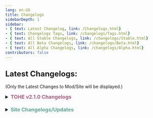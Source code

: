 ```yaml
---
lang: en-US
title: Changelogs
sidebarDepth: 1
sidebar:
- { text: Latest Changelog, link: /Changelogs.html}
- { text: Changelogs Tags, link: /changelogs/Tags.html}
- { text: All Stable Changelogs, link: /changelogs/Stable.html}
- { text: All Beta Changelogs, link: /changelogs/Beta.html}
- { text: All Alpha Changelogs, link: /changelogs/Alpha.html}
contributors: false
---
```


## <font size=5em><b>Latest Changelogs:</b></font><br>
(Only the Latest Changes to Mod/Site will be displayed.)

<font size=3em>
<details>
<summary><b><font color=#a65a80>TOHE v2.1.0 Changelogs</font></b></summary>

<details>
<summary><b><font color=#a3693b>Known Bugs</font></b></summary>

= <font color=#de6707><b>KNOWN BUG</b></font>: Servers may be unstable as the protocol requires fixing on Innersloth's side<br>
= <font color=#de6707><b>KNOWN BUG</b></font>: Doppelganger, Swift, Imitator, & Altruist are working, but are unstable<br>
</details>
<details>
<summary><b><font color=#cf4e8f>v2.1.1 Stable</font></b></summary>

= <font color=#1376f0><b>BUG FIX</b></font>: Fixed Baker not showing roles to non-host modded players<br>
= <font color=#1376f0><b>BUG FIX</b></font>: Fixed mass kicking from lobbies against non-host modded players<br>
</details>
<details>
<summary><b><font color=#cf4e8f>v2.1.0 Stable</font></b></summary>

* <font size=3em><font color=green><b>NEW ROLES/ADDONS</b></font></font><br>
\+ <font color=green><b>NEW</b></font>: Possessor (Imposter Ghost Role, idea & coded: D1GQ)  <br>
\+ <font color=green><b>NEW</b></font>: Sloth (Addon Harmful, Idea & Coded: Pyro) (mostly code borrowed from Flash)<br>
\+ <font color=green><b>NEW</b></font>: Yin Yanger (Impostor Killing, idea & coded: Drakos)<br>
\+ <font color=green><b>NEW</b></font>: Troller (Neutral Chaos, idea: dx7405, coded: TommyXL)<br>
\+ <font color=green><b>NEW</b></font>: Altruist (Crewmate Support, ported: TOHR, coded: TommyXL)<br>
\+ <font color=green><b>NEW</b></font>: Ventguard (Crewmate Support, ported: EHR, coded by: TommyXL)<br>
\+ <font color=green><b>NEW</b></font>: Evader (Addon Helpful, idea: Lime, coded: TommyXL)<br>
\+ <font color=green><b>NEW</b></font>: Rebirth (Addon Helpful, idea & coded: Drakos)<br>
\+ <font color=green><b>NEW</b></font>: Eavesdropper (Addon Helpful, idea by: Crosspost Del Slay, coded: TommyXL)<br>
\+ <font color=green><b>NEW</b></font>: Spurt (Addon Helpful, idea by: .thediamondstar)<br>
\+ <font color=green><b>NEW</b></font>: Prohibited (Addon Harmful, by: TommyXL)<br>
\+ <font color=green><b>NEW</b></font>: New Neutral Team (Faction): Neutral Apocalypse (Can be sets min/max Neutral Apocalypse) (Coded by: Marg)<br>
\+ <font color=green><b>NEW</b></font>: New role: Baker (Coded by: Marg)<br>
\+ <font color=green><b>NEW</b></font>: Berserker and PlagueBearer now moved to Neutral Apocalypse (Reworked by: Marg)<br>
\+ <font color=green><b>NEW</b></font>: Soul Collector reworked (Reworked by: Marg)<br>

* <font size=3em><font color=green><b>NEW SETTINGS/FEATURES</b></font></font><br>
\+ <font color=green><b>NEW</b></font>: Added disabling use vent for vanilla (ported from MoreGamemodes, by TommyXL & NikoCat) (When a player does not have access to vents, they will never be able to use it)<br>
\+ <font color=green><b>NEW</b></font>: More fixes for AntiBlackOut (By TommyXL & Drakos) (Note: This will not completely fix black screen issues, but the more players there are in the game, the less chance of black screen occurrences. To do this, we use revives and base role changes during exile, so that dead players will be alive for a couple of seconds, but will become dead again)<br>
\+ <font color=green><b>NEW</b></font>: Added support role basic changer mid-game (By TommyXL & Drakos) (CopyCat now support role basis changes. Executioner and Lawyer also change role basic after target dead)<br>
\+ <font color=green><b>NEW</b></font>: TextBoxPatch (Ported: EHR, coded: TommyXL) (Allows you to write any characters into the chat)<br>
\+ <font color=green><b>NEW</b></font>: Improved Region Menu (coded: D1GQ)<br>
\+ <font color=green><b>NEW</b></font>: Added custom label ID for modded (Ported: EHR, coded: TommyXL)<br>
\+ <font color=green><b>NEW</b></font>: Jester: "Can't Move In Vents" (Setting, coded: TommyXL)<br>
\+ <font color=green><b>NEW</b></font>: Random spawn: Active On Round One (Setting, coded: TommyXL)<br>
\+ <font color=green><b>NEW</b></font>: Added warning message about enabled setting "No Game End" (Warning only host when he presses the start button)<br>
\+ <font color=green><b>NEW</b></font>: Disable Shapeshift menu for some Reject Shapeshift roles (By: Drakos) (For Pitfall, Bomber, Undertaker, Maybe will used for some more roles)<br>
\+ <font color=green><b>NEW</b></font>: Return Ability Votes (By: Drakos) (For Cleanser, Eraser, Fortune teller, Keeper, Oracle, Godfather. First Vote will cancel (Vote Skip) or use the ability, second is normal vote)<br>
\+ <font color=green><b>NEW</b></font>: Added "/vote" command (By: Drakos) (Can be disabled in setting)<br>
\+ <font color=green><b>NEW</b></font>: Death reason display improved (ported from EHR).<br>
\+ <font color=green><b>NEW</b></font>: Added role info in setting menu (By: Drakos)<br>
\+ <font color=green><b>NEW</b></font>: Added search bar in settings (By: Drakos)<br>
\+ <font color=green><b>NEW</b></font>: Addon Base (Port From EHR) (By: Drakos) (The settings are now sorted alphabetically)<br>
\+ <font color=green><b>NEW</b></font>: Changed warning message about the API (By: Drakos)<br>
\+ <font color=green><b>NEW</b></font>: Jester: Reveal Upon Eject (Setting, by: TheDiamondStar)<br>
\+ <font color=green><b>NEW</b></font>: Executioner: Reveal Target Upon Ejection (Setting, by: TheDiamondStar)<br>
\+ <font color=green><b>NEW</b></font>: Judge: Max trials per game (Setting, by: hinhinarrrrrr)<br>
\+ <font color=green><b>NEW</b></font>: Improved menu for role description in settings<br>
\+ <font color=green><b>NEW</b></font>: Setting: Apocalypse can see each other's Add-ons<br>
\+ <font color=green><b>NEW</b></font>: Settings: "Halloween Decorations" and "Birthday Decoration" (only for modded)<br>
\+ <font color=green><b>NEW</b></font>: Modded players now will see changes in TOHE settings<br>
\+ <font color=green><b>NEW</b></font>: Added custom image "Timer" for Mercenary, Bounty Hunter and Penguin: Thanks @that_one_missing_pixel (Pixel)<br>

* <font size=3em><font color=#1376f0><b>BUG FIXES/CHANGES</b></font></font><br>
= <font color=#1376f0><b>BUG FIX</b></font>: Phantom Desync: Phantom now plays the invisibility animation instead of teleporting to a random vent for desync roles.<br>
= <font color=#1376f0><b>BUG FIX</b></font>: Fixed issues with Veteran killing Taskinator, Killing Machine calling meetings, and the Jailed message not showing during the game.<br>
= <font color=#1376f0><b>BUG FIX</b></font>: Resolved issues with FFA meetings getting stuck and Fortune Teller showing roles during FFA.<br>
= <font color=#1376f0><b>BUG FIX</b></font>: Fixed speed bug when Bandit steals the Statue.<br>
= <font color=#1376f0><b>BUG FIX</b></font>: Resolved Haunt Menu showing "NotAssigned" in Hide & Seek mode.<br>
= <font color=#1376f0><b>BUG FIX</b></font>: Corrected issues with Doomsayer not using Impostor Vision and various bugs with Psychic.<br>
= <font color=#1376f0><b>BUG FIX</b></font>: Fixed Taskinator triggering Schrodinger's Cat ability.<br>
= <font color=#1376f0><b>BUG FIX</b></font>: Corrected Innocent win conditions with Impostor when the setting is enabled.<br>
= <font color=#1376f0><b>BUG FIX</b></font>: Fixed player spawn issues at the start and after meetings.<br>
= <font color=#1376f0><b>BUG FIX</b></font>: Resolved full role and add-on display when a player is exiled.<br>
= <font color=#1376f0><b>BUG FIX</b></font>: Fixed Blackmail not working for non-host modded players.<br>
= <font color=#1376f0><b>BUG FIX</b></font>: Resolved issues where Deceiver could kill Serial Killer, and where Deceiver could kill dead players.<br>
= <font color=#1376f0><b>BUG FIX</b></font>: Corrected several bugs related to Stalker, Enigma, and Madmate Impostor Vision.<br>
= <font color=#1376f0><b>BUG FIX</b></font>: Fixed issues with Medium messages showing after Medium is dead.<br>
= <font color=#1376f0><b>BUG FIX</b></font>: Resolved bug where Hangman could kill Nice Mini.<br>
= <font color=#1376f0><b>BUG FIX</b></font>: Corrected Huntsman minimum kill cooldown.<br>
= <font color=#1376f0><b>BUG FIX</b></font>: Fixed Bloodmoon not working for modded clients and corrected missing strings for Blackmailer.<br>
= <font color=#1376f0><b>BUG FIX</b></font>: Fixed issues where Overseer would show Med Scanner after a meeting.<br>
= <font color=#e08709><b>IMPROVEMENT</b></font>: Inhibitor and Saboteur now use sabotage sounds in the intro.<br>
= <font color=#1376f0><b>BUG FIX</b></font>: Resolved issues where Aware did not work after an Overseer check and Merchant could assign converted add-ons.<br>
= <font color=#1376f0><b>BUG FIX</b></font>: Fixed bugs with Hater being unable to kill, Crewpostor killing Solsticer, and Impostor Vision not working for Doppelganger.<br>
= <font color=#1376f0><b>BUG FIX</b></font>: Resolved modded client issues with calling RpcSetName at the end of the game.<br>
= <font color=#1376f0><b>BUG FIX</b></font>: Fixed win condition conflicts between Terrorist and Workaholic.<br>
= <font color=#1376f0><b>BUG FIX</b></font>: Corrected Necroview interaction with Admired and Madmate roles.<br>
= <font color=#1376f0><b>BUG FIX</b></font>: Resolved bugs with Judge for modded clients.<br>
= <font color=#e08709><b>IMPROVEMENT</b></font>: Gangster and Admirer can no longer get the Egoist role.<br>
= <font color=#1376f0><b>BUG FIX</b></font>: Fixed bugs with Minus and Plus buttons in settings, ensuring they are always active.<br>
= <font color=#e08709><b>IMPROVEMENT</b></font>: Intro Scene optimizations for smoother game start.<br>
= <font color=#1376f0><b>BUG FIX</b></font>: Fixed numerous typos across roles and settings.<br>
= <font color=#e08709><b>IMPROVEMENT</b></font>: Jester can no longer receive the Susceptible role.<br>
= <font color=#e08709><b>IMPROVEMENT</b></font>: Added notify message about game end when RpcEndGame is not received by certain clients.<br>
</details>
</details>
<br>
<details>
<summary><b><font color=#5ea692>Site Changelogs/Updates</font></b></summary>

* By [**Pyro**](https://sites.google.com/view/notpyro404)<br>
= <font color=#ece218><b>NOTICE</b></font>: If there are any other issues, or you simply have feedback, open a forum in `#website-feedback`! Thank you!<br>
\+ <font color=green><b>NEW</b></font>: Added `Thunderstore Mod Manager` to Install.html.<br>
\+ <font color=green><b>NEW</b></font>: Added the Second Lore Batch (Impostor Killing). (Note: Used ChatGPT for help understanding/punctuating some lore theories)<br>
</details>
</font>
